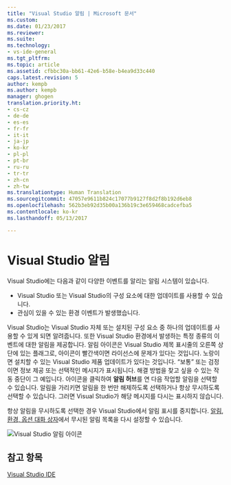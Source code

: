 ```yaml
---
title: "Visual Studio 알림 | Microsoft 문서"
ms.custom: 
ms.date: 01/23/2017
ms.reviewer: 
ms.suite: 
ms.technology:
- vs-ide-general
ms.tgt_pltfrm: 
ms.topic: article
ms.assetid: cfbbc30a-bb61-42e6-b58e-b4ea9d33c440
caps.latest.revision: 5
author: kempb
ms.author: kempb
manager: ghogen
translation.priority.ht:
- cs-cz
- de-de
- es-es
- fr-fr
- it-it
- ja-jp
- ko-kr
- pl-pl
- pt-br
- ru-ru
- tr-tr
- zh-cn
- zh-tw
ms.translationtype: Human Translation
ms.sourcegitcommit: 47057e9611b824c17077b9127f8d2f8b192d6eb8
ms.openlocfilehash: 562b3eb92d35b00a136b19c3e659468cadcefba5
ms.contentlocale: ko-kr
ms.lasthandoff: 05/13/2017

---
```

# <a name="visual-studio-notifications"></a>Visual Studio 알림
Visual Studio에는 다음과 같이 다양한 이벤트를 알리는 알림 시스템이 있습니다.

- Visual Studio 또는 Visual Studio의 구성 요소에 대한 업데이트를 사용할 수 있습니다.  
- 관심이 있을 수 있는 환경 이벤트가 발생했습니다.  
  
 Visual Studio는 Visual Studio 자체 또는 설치된 구성 요소 중 하나의 업데이트를 사용할 수 있게 되면 알려줍니다. 또한 Visual Studio 환경에서 발생하는 특정 종류의 이벤트에 대한 알림을 제공합니다. 알림 아이콘은 Visual Studio 제목 표시줄의 오른쪽 상단에 있는 플래그로, 아이콘이 빨간색이면 라이선스에 문제가 있다는 것입니다. 노랑이면 설치할 수 있는 Visual Studio 제품 업데이트가 있다는 것입니다. “보통” 또는 검정이면 정보 제공 또는 선택적인 메시지가 표시됩니다. 해결 방법을 찾고 싶을 수 있는 작동 중단이 그 예입니다. 아이콘을 클릭하여 **알림 허브**를 연 다음 작업할 알림을 선택할 수 있습니다. 알림을 가리키면 알림을 한 번만 해제하도록 선택하거나 항상 무시하도록 선택할 수 있습니다. 그러면 Visual Studio가 해당 메시지를 다시는 표시하지 않습니다.  
  
 항상 알림을 무시하도록 선택한 경우 Visual Studio에서 알림 표시를 중지합니다. [알림, 환경, 옵션 대화 상자](../ide/reference/notifications-environment-options-dialog-box.md)에서 무시된 알림 목록을 다시 설정할 수 있습니다.  
  
 ![Visual Studio 알림 아이콘](../ide/media/vs2015_notificationicon.png "vs2015_NotificationIcon")  
  
## <a name="see-also"></a>참고 항목  
 [Visual Studio IDE](../ide/visual-studio-ide.md)

